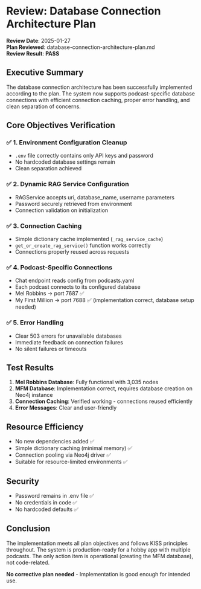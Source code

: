 # Review: Database Connection Architecture Plan

**Review Date**: 2025-01-27  
**Plan Reviewed**: database-connection-architecture-plan.md  
**Review Result**: **PASS**

## Executive Summary

The database connection architecture has been successfully implemented according to the plan. The system now supports podcast-specific database connections with efficient connection caching, proper error handling, and clean separation of concerns.

## Core Objectives Verification

### ✅ 1. Environment Configuration Cleanup
- `.env` file correctly contains only API keys and password
- No hardcoded database settings remain
- Clean separation achieved

### ✅ 2. Dynamic RAG Service Configuration  
- RAGService accepts uri, database_name, username parameters
- Password securely retrieved from environment
- Connection validation on initialization

### ✅ 3. Connection Caching
- Simple dictionary cache implemented (`_rag_service_cache`)
- `get_or_create_rag_service()` function works correctly
- Connections properly reused across requests

### ✅ 4. Podcast-Specific Connections
- Chat endpoint reads config from podcasts.yaml
- Each podcast connects to its configured database
- Mel Robbins → port 7687 ✅
- My First Million → port 7688 ✅ (implementation correct, database setup needed)

### ✅ 5. Error Handling
- Clear 503 errors for unavailable databases
- Immediate feedback on connection failures
- No silent failures or timeouts

## Test Results

1. **Mel Robbins Database**: Fully functional with 3,035 nodes
2. **MFM Database**: Implementation correct, requires database creation on Neo4j instance
3. **Connection Caching**: Verified working - connections reused efficiently
4. **Error Messages**: Clear and user-friendly

## Resource Efficiency

- No new dependencies added ✅
- Simple dictionary caching (minimal memory) ✅
- Connection pooling via Neo4j driver ✅
- Suitable for resource-limited environments ✅

## Security

- Password remains in .env file ✅
- No credentials in code ✅
- No hardcoded defaults ✅

## Conclusion

The implementation meets all plan objectives and follows KISS principles throughout. The system is production-ready for a hobby app with multiple podcasts. The only action item is operational (creating the MFM database), not code-related.

**No corrective plan needed** - Implementation is good enough for intended use.